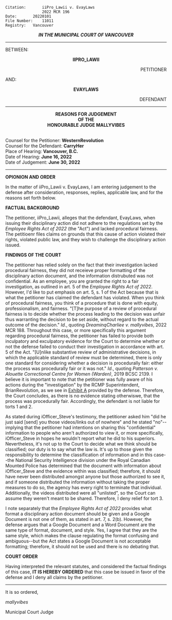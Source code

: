 	Citation:       iiPro_Lawii v. EvayLaws
                	2022 MCR 196
	Date:		20220101
	File Number:	11011
	Registry:	Vancouver

<p align="center"><b><i>
				IN THE MUNICIPAL COURT OF VANCOUVER
</b></i>

---

BETWEEN:
<p align="center"><b>		IIPRO_LAWII			</b>
<p align="right">		PETITIONER
<p>				AND:
<p align="center"><b>		EVAYLAWS			</b>
<p align="right">		DEFENDANT

---
	
<p align="center"><b>		
				REASONS FOR JUDGEMENT
<br>				OF THE
<br>				HONOURABLE JUDGE MALLYVIBES

</b>

<br>				Counsel for the Petitioner: **WesternRevolution**
<br>				Counsel for the Defendant: **CarryHer**
<br>				Place of Hearing: **Vancouver, B.C.**
<br>				Date of Hearing: **June 16, 2022**
<br>				Date of Judgement: **June 30, 2022**

---

**OPIONION AND ORDER**

In the matter of iiPro_Lawii v. EvayLaws, I am entering judgement to the defense after consideration, responses, replies, applicable law, and for the reasons set forth below.

**FACTUAL BACKGROUND**
	
The petitioner, iiPro_Lawii, alleges that the defendant, EvayLaws, when issuing their disciplinary action did not adhere to the regulations set by the _Employee Rights Act of 2022_ (the "Act") and lacked procedural fairness. The petitioenr files claims on grounds that this cause of action violated their rights, violated public law, and they wish to challenge the disciplinary action issued. 
	
**FINDINGS OF THE COURT**
	
The petitioner has relied solely on the fact that their investigation lacked procedural fairness, they did not receieve proper formatting of the disciplinary action document, and the information distrubuted was not confidential. As an employee, you are granted the right to a fair investigation, as outlined in art. 5 of the _Employee Rights Act of 2022_. However, I'd like to put emphasis on art. 5, s. 1 of the Act because that is what the petitioner has claimed the defendant has violated. When you think of procedural fairness, you think of a procedure that is done with equity, professionalism, and fairness. "[T]he purpose of a review of procedural fairness is to decide whether the process leading to the decision was unfair thus warranting the decision to be set aside, without regard to the actual outcome of the decision." _Id_., quoting _DreaminqCharliee v. mallyvibes_, 2022 MCR 188. Throughout this case, or more specifically this argument regarding procedural fairness, the petitioner has failed to provide both inculpatory and exculpatory evidence for the Court to determine whether or not the defense failed to conduct their investigation in accordance with art. 5 of the Act. "[U]nlike substantive review of administrative decisions, in which the applicable standard of review must be determined, there is only one standard for considering whether a decision is procedurally fair: either the process was procedurally fair or it was not." _Id_., quoting _Patterson v. Alouette Correctional Centre for Women (Warden)_, 2019 BCSC 2139. I believe it is important to note that the petitioner was fully aware of his actions during the "investigation" by the RCMP Superintendent, BrianRevolution, as we see in [Exhibit A](https://cdn.discordapp.com/attachments/925167365459685406/989861532517167134/ii_1.png) provided by the defense. Therefore, the Court concludes, as there is no evidence stating otherwiswe, that the process was procedurally fair. Accordingly, the defendant is not liable for torts 1 and 2.

As stated during iOfficer_Steve's testimony, the petitioner asked him "did he just said [send] you those videos/links out of nowhere" and he stated "no"--implying that the petitioner had intentions on sharing this "confidential" information to people who aren't authorized to view it, or more specifically, iOfficer_Steve in hopes he wouldn't report what he did to his superiors. Nevertheless, it's not up to the Court to decide what we think should be classified; our duty is to say what the law is. It's up to those given the responsibility to determine the classification of information and in this case--the National Security Intelligence division under the Royal Canadian Mounted Police has determined that the document with information about iOfficer_Steve and the evidence within was classified; therefore, it should have never been distributed amongst anyone but those authorized to see it, and if someone distributed the information without taking the proper measures to do so, the agency has every right to terminate that individual. Additionally, the videos distributed were all "unlisted", so the Court can assume they weren't meant to be shared. Therefore, I deny relief for tort 3.

I note separately that the _Employee Rights Act of 2022_ provides what format a disciplinary action document should be given and a Google Document is not one of them, as stated in art. 7, s. 2(b). However, the defense argues that a Google Document and a Word Document are the same type of format, document, and style. Yes, I agree that they are the same style, which makes the clause regulating the format confusing and ambiguous--but the Act states a Google Document is not acceptable formatting; therefore, it should not be used and there is no debating that. 
	
**COURT ORDER**
	
Having interpreted the relevant statutes, and considered the factual findings of this case, **IT IS HEREBY ORDERED** that this case be issued in favor of the defense and I deny all claims by the petitioner.
	
---

It is so ordered,
	
*mallyvibes*
	
Municipal Court Judge
